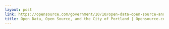 ```yaml
---
layout: post
link: https://opensource.com/government/10/10/open-data-open-source-and-city-portland
title: Open Data, Open Source, and the City of Portland | Opensource.com
---
```

